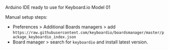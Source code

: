 Arduino IDE ready to use for Keyboard.io Model 01

Manual setup steps:
* Preferences > Additional Boards managers > add `https://raw.githubusercontent.com/keyboardio/boardsmanager/master/package_keyboardio_index.json`
* Board manager > search for `keyboardio` and install latest version.
